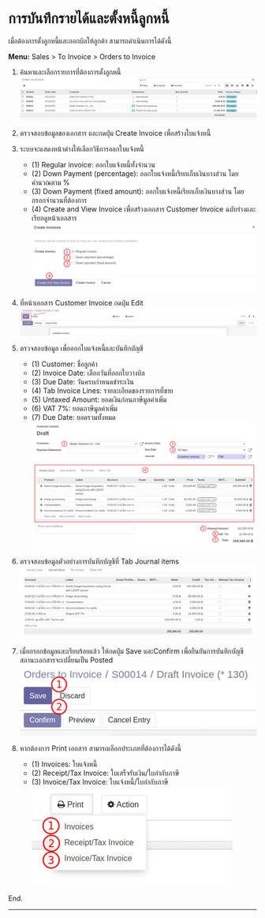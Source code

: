 # การบันทึกรายได้และตั้งหนี้ลูกหนี้

เมื่อต้องการตั้งลูกหนี้และออกบิลให้ลูกค้า สามารถดำเนินการได้ดังนี้

**Menu:** Sales > To Invoice > Orders to Invoice

1. ค้นหาและเลือกรายการที่ต้องการตั้งลูกหนี้
![](img/inv_1.png)

2. ตรวจสอบข้อมูลของเอกสาร และกดปุ่ม Create Invoice เพื่อสร้างใบแจ้งหนี้ 

3. ระบบจะแสดงหน้าต่างให้เลือกวิธีการออกใบแจ้งหนี้
    * (1) Regular invoice: ออกใบแจ้งหนี้ทั้งจำนวน
    * (2) Down Payment (percentage): ออกใบแจ้งหนี้เรียกเก็บเงินบางส่วน โดยคำนวณตาม %
    * (3) Down Payment (fixed amount): ออกใบแจ้งหนี้เรียกเก็บเงินบางส่วน โดยกรอกจำนวนที่ต้องการ
    * (4) Create and View Invoice เพื่อสร้างเอกสาร Customer Invoice ฉบับร่างและเรียกดูหน้าเอกสาร
    ![](img/inv_2.png)

4. ที่หน้าเอกสาร Customer Invoice กดปุ่ม Edit 
![](img/inv_3.png)

5. ตรวจสอบข้อมูล เพื่อออกใบแจ้งหนี้และบันทึกบัญชี
    * (1) Customer: ชื่อลูกค้า
    * (2) Invoice Date: เลือกวันที่ออกใบวางบิล
    * (3) Due Date: วันครบกำหนดชำระเงิน
    * (4) Tab Invoice Lines: รายละเอียดของรายการที่ขาย
    * (5) Untaxed Amount: ยอดเงินก่อนภาษีมูลค่าเพิ่ม
    * (6) VAT 7%: ยอดภาษีมูลค่าเพิ่ม
    * (7) Due Date: ยอดรวมทั้งหมด
    ![](img/inv_4.png)

6. ตรวจสอบข้อมูลตัวอย่างการบันทึกบัญชีที่ Tab Journal items 
![](img/inv_5.png)

6. เมื่อกรอกข้อมูลและเรียบร้อยแล้ว ให้กดปุ่ม Save และConfirm เพื่อยืนยันการบันทึกบัญชี สถานะเอกสารจะเปลี่ยนเป็น Posted
![](img/inv_6.png)

7. หากต้องการ Print เอกสาร สามารถเลือกประเภทที่ต้องการได้ดังนี้
    * (1) Invoices: ใบแจ้งหนี้
    * (2) Receipt/Tax Invoice: ใบเสร็จรับเงิน/ใบกำกับภาษี
    * (3) Invoice/Tax Invoice: ใบแจ้งหนี้/ใบกำกับภาษี
    ![](img/inv_7.png)

End.

----------------------------------------------------------
